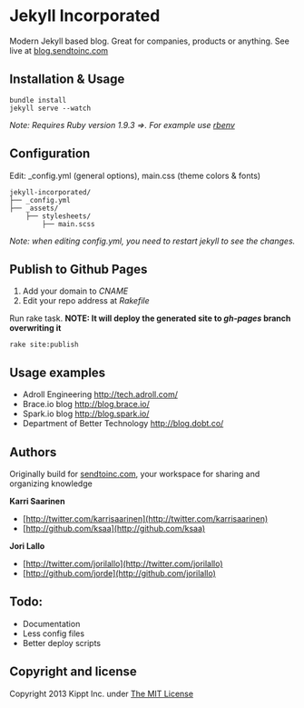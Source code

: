 # Jekyll Incorporated
Modern Jekyll based blog. Great for companies, products or anything. See live at [blog.sendtoinc.com](http://blog.sendtoinc.com)

## Installation & Usage
    bundle install
    jekyll serve --watch

_Note: Requires Ruby version 1.9.3 =>. For example use [rbenv](https://github.com/sstephenson/rbenv)_

## Configuration
Edit: _config.yml (general options), main.css (theme colors &amp; fonts)

```
jekyll-incorporated/
├── _config.yml
├── _assets/
    ├── stylesheets/
        ├── main.scss
```

_Note: when editing _config.yml, you need to restart jekyll to see the changes.__


## Publish to Github Pages
1. Add your domain to _CNAME_
2. Edit your repo address at _Rakefile_

Run rake task. **NOTE: It will deploy the generated site to _gh-pages_ branch overwriting it**
```
rake site:publish
```

## Usage examples

* Adroll Engineering http://tech.adroll.com/
* Brace.io blog http://blog.brace.io/
* Spark.io blog http://blog.spark.io/
* Department of Better Technology http://blog.dobt.co/

## Authors

Originally build for [sendtoinc.com](https://sendtoinc.com), your workspace for sharing and organizing knowledge

**Karri Saarinen**

+ [http://twitter.com/karrisaarinen](http://twitter.com/karrisaarinen)
+ [http://github.com/ksaa](http://github.com/ksaa)

**Jori Lallo**

+ [http://twitter.com/jorilallo](http://twitter.com/jorilallo)
+ [http://github.com/jorde](http://github.com/jorilallo)

## Todo:

+ Documentation
+ Less config files
+ Better deploy scripts

## Copyright and license

Copyright 2013 Kippt Inc. under [The MIT License ](LICENSE)

